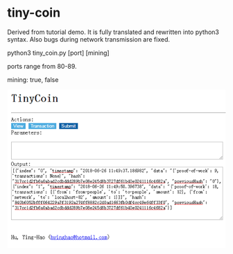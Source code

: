 # tiny-coin
Derived from tutorial demo.
It is fully translated and rewritten into python3 syntax.
Also bugs during network transmission are fixed.


python3 tiny_coin.py [port] [mining]


ports range from 80-89.


mining: true, false



![image](https://raw.githubusercontent.com/Erickrus/tiny-coin/master/snapshot.png)

